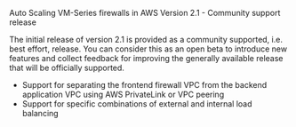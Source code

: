 Auto Scaling VM-Series firewalls in AWS
Version 2.1 - Community support release

The initial release of version 2.1 is provided as a community supported, i.e. best effort, release. You can consider this as an open beta to introduce new features and collect feedback for improving the generally available release that will be officially supported.

* Support for separating the frontend firewall VPC from the backend application VPC using AWS PrivateLink or VPC peering
* Support for specific combinations of external and internal load balancing
